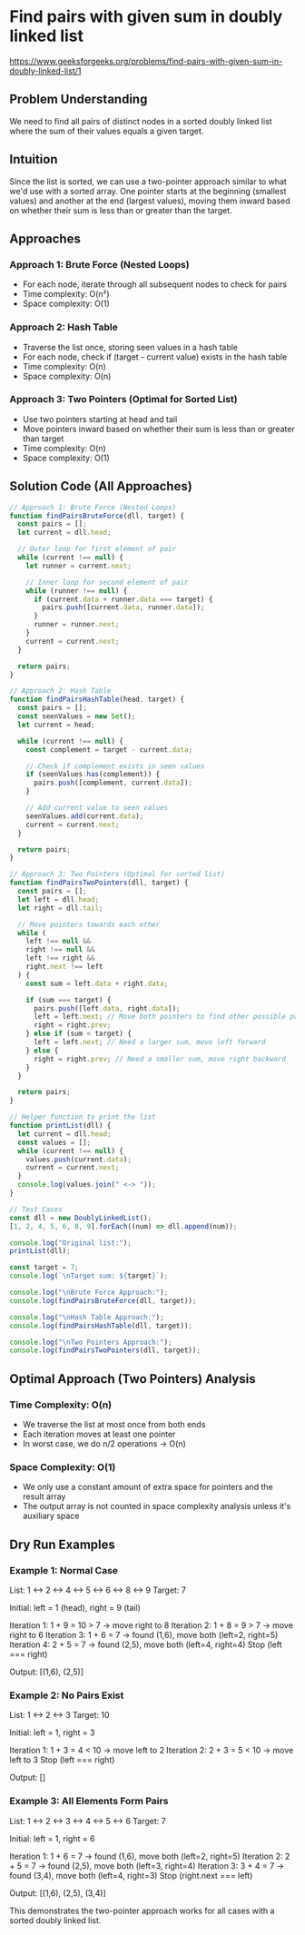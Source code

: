 # Find pairs with given sum in doubly linked list

https://www.geeksforgeeks.org/problems/find-pairs-with-given-sum-in-doubly-linked-list/1

## Problem Understanding

We need to find all pairs of distinct nodes in a sorted doubly linked list where the sum of their values equals a given target.

## Intuition

Since the list is sorted, we can use a two-pointer approach similar to what we'd use with a sorted array. One pointer starts at the beginning (smallest values) and another at the end (largest values), moving them inward based on whether their sum is less than or greater than the target.

## Approaches

### Approach 1: Brute Force (Nested Loops)

- For each node, iterate through all subsequent nodes to check for pairs
- Time complexity: O(n²)
- Space complexity: O(1)

### Approach 2: Hash Table

- Traverse the list once, storing seen values in a hash table
- For each node, check if (target - current value) exists in the hash table
- Time complexity: O(n)
- Space complexity: O(n)

### Approach 3: Two Pointers (Optimal for Sorted List)

- Use two pointers starting at head and tail
- Move pointers inward based on whether their sum is less than or greater than target
- Time complexity: O(n)
- Space complexity: O(1)

## Solution Code (All Approaches)

```javascript
// Approach 1: Brute Force (Nested Loops)
function findPairsBruteForce(dll, target) {
  const pairs = [];
  let current = dll.head;

  // Outer loop for first element of pair
  while (current !== null) {
    let runner = current.next;

    // Inner loop for second element of pair
    while (runner !== null) {
      if (current.data + runner.data === target) {
        pairs.push([current.data, runner.data]);
      }
      runner = runner.next;
    }
    current = current.next;
  }

  return pairs;
}

// Approach 2: Hash Table
function findPairsHashTable(head, target) {
  const pairs = [];
  const seenValues = new Set();
  let current = head;

  while (current !== null) {
    const complement = target - current.data;

    // Check if complement exists in seen values
    if (seenValues.has(complement)) {
      pairs.push([complement, current.data]);
    }

    // Add current value to seen values
    seenValues.add(current.data);
    current = current.next;
  }

  return pairs;
}

// Approach 3: Two Pointers (Optimal for sorted list)
function findPairsTwoPointers(dll, target) {
  const pairs = [];
  let left = dll.head;
  let right = dll.tail;

  // Move pointers towards each other
  while (
    left !== null &&
    right !== null &&
    left !== right &&
    right.next !== left
  ) {
    const sum = left.data + right.data;

    if (sum === target) {
      pairs.push([left.data, right.data]);
      left = left.next; // Move both pointers to find other possible pairs
      right = right.prev;
    } else if (sum < target) {
      left = left.next; // Need a larger sum, move left forward
    } else {
      right = right.prev; // Need a smaller sum, move right backward
    }
  }

  return pairs;
}

// Helper function to print the list
function printList(dll) {
  let current = dll.head;
  const values = [];
  while (current !== null) {
    values.push(current.data);
    current = current.next;
  }
  console.log(values.join(" <-> "));
}

// Test Cases
const dll = new DoublyLinkedList();
[1, 2, 4, 5, 6, 8, 9].forEach((num) => dll.append(num));

console.log("Original list:");
printList(dll);

const target = 7;
console.log(`\nTarget sum: ${target}`);

console.log("\nBrute Force Approach:");
console.log(findPairsBruteForce(dll, target));

console.log("\nHash Table Approach:");
console.log(findPairsHashTable(dll, target));

console.log("\nTwo Pointers Approach:");
console.log(findPairsTwoPointers(dll, target));
```

## Optimal Approach (Two Pointers) Analysis

### Time Complexity: O(n)

- We traverse the list at most once from both ends
- Each iteration moves at least one pointer
- In worst case, we do n/2 operations → O(n)

### Space Complexity: O(1)

- We only use a constant amount of extra space for pointers and the result array
- The output array is not counted in space complexity analysis unless it's auxiliary space

## Dry Run Examples

### Example 1: Normal Case

List: 1 <-> 2 <-> 4 <-> 5 <-> 6 <-> 8 <-> 9
Target: 7

Initial:
left = 1 (head), right = 9 (tail)

Iteration 1: 1 + 9 = 10 > 7 → move right to 8
Iteration 2: 1 + 8 = 9 > 7 → move right to 6
Iteration 3: 1 + 6 = 7 → found (1,6), move both (left=2, right=5)
Iteration 4: 2 + 5 = 7 → found (2,5), move both (left=4, right=4)
Stop (left === right)

Output: [(1,6), (2,5)]

### Example 2: No Pairs Exist

List: 1 <-> 2 <-> 3
Target: 10

Initial:
left = 1, right = 3

Iteration 1: 1 + 3 = 4 < 10 → move left to 2
Iteration 2: 2 + 3 = 5 < 10 → move left to 3
Stop (left === right)

Output: []

### Example 3: All Elements Form Pairs

List: 1 <-> 2 <-> 3 <-> 4 <-> 5 <-> 6
Target: 7

Initial:
left = 1, right = 6

Iteration 1: 1 + 6 = 7 → found (1,6), move both (left=2, right=5)
Iteration 2: 2 + 5 = 7 → found (2,5), move both (left=3, right=4)
Iteration 3: 3 + 4 = 7 → found (3,4), move both (left=4, right=3)
Stop (right.next === left)

Output: [(1,6), (2,5), (3,4)]

This demonstrates the two-pointer approach works for all cases with a sorted doubly linked list.
